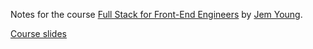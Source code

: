 Notes for the course [Full Stack for Front-End Engineers](https://frontendmasters.com/courses/fullstack-v3/) by [Jem Young](https://frontendmasters.com/teachers/jem-young/).

[Course slides](https://static.frontendmasters.com/assets/courses/2023-04-18-fullstack-v3/fullstack-v3-slides.pdf)
